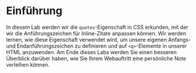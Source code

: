 # Einführung

In diesem Lab werden wir die `quotes`-Eigenschaft in CSS erkunden, mit der wir die Anführungszeichen für Inline-Zitate anpassen können. Wir werden lernen, wie diese Eigenschaft verwendet wird, um unsere eigenen Anfangs- und Endanführungszeichen zu definieren und auf `<q>`-Elemente in unserer HTML anzuwenden. Am Ende dieses Labs werden Sie einen besseren Überblick darüber haben, wie Sie Ihrem Webauftritt eine persönliche Note verleihen können.
